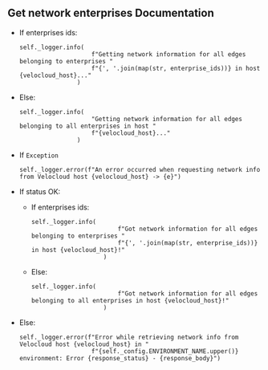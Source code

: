 ## Get network enterprises Documentation

* If enterprises ids:

  ```
  self._logger.info(
                      f"Getting network information for all edges belonging to enterprises "
                      f"{', '.join(map(str, enterprise_ids))} in host {velocloud_host}..."
                  )
  ```
* Else:

  ```
  self._logger.info(
                      "Getting network information for all edges belonging to all enterprises in host "
                      f"{velocloud_host}..."
                  )
  ```


* If `Exception`

  ```
  self._logger.error(f"An error occurred when requesting network info from Velocloud host {velocloud_host} -> {e}")
  ```
* If status OK:

  * If enterprises ids:

    ```
    self._logger.info(
                            f"Got network information for all edges belonging to enterprises "
                            f"{', '.join(map(str, enterprise_ids))} in host {velocloud_host}!"
                        )
    ```
  * Else:

    ```
    self._logger.info(
                            f"Got network information for all edges belonging to all enterprises in host {velocloud_host}!"
                        )
    ```


* Else:

  ```
  self._logger.error(f"Error while retrieving network info from Velocloud host {velocloud_host} in "
                      f"{self._config.ENVIRONMENT_NAME.upper()} environment: Error {response_status} - {response_body}")
  ```

